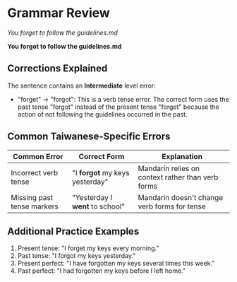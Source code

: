 # Grammar Review

_You forget to follow the guidelines.md_

**You forgot to follow the guidelines.md**

## Corrections Explained

The sentence contains an **Intermediate** level error:

- "forget" → "forgot": This is a verb tense error. The correct form uses the past tense "forgot" instead of the present tense "forget" because the action of not following the guidelines occurred in the past.

## Common Taiwanese-Specific Errors

| Common Error                | Correct Form                      | Explanation                                       |
|-----------------------------|-----------------------------------|---------------------------------------------------|
| Incorrect verb tense        | "I **forgot** my keys yesterday"  | Mandarin relies on context rather than verb forms |
| Missing past tense markers  | "Yesterday I **went** to school"  | Mandarin doesn't change verb forms for tense      |

## Additional Practice Examples

1. Present tense: "I forget my keys every morning."
2. Past tense: "I forgot my keys yesterday."
3. Present perfect: "I have forgotten my keys several times this week."
4. Past perfect: "I had forgotten my keys before I left home."